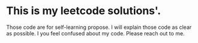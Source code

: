 # This is my leetcode solutions'.

Those code are for self-learning propose.
I will explain those code as clear as possible.
I you feel confused about my code.
Please reach out to me.
